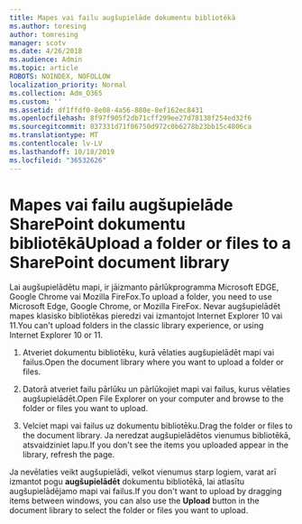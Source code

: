 ```yaml
---
title: Mapes vai failu augšupielāde dokumentu bibliotēkā
ms.author: toresing
author: tomresing
manager: scotv
ms.date: 4/26/2018
ms.audience: Admin
ms.topic: article
ROBOTS: NOINDEX, NOFOLLOW
localization_priority: Normal
ms.collection: Adm_O365
ms.custom: ''
ms.assetid: df1ffdf0-8e08-4a56-880e-8ef162ec8431
ms.openlocfilehash: 8f97f905f2db71cff299ee27d78138f254ed32f6
ms.sourcegitcommit: 037331d71f06750d972c0b6278b23bb15c4806ca
ms.translationtype: MT
ms.contentlocale: lv-LV
ms.lasthandoff: 10/18/2019
ms.locfileid: "36532626"
---
```

# <a name="upload-a-folder-or-files-to-a-sharepoint-document-library"></a><span data-ttu-id="3a0ab-102">Mapes vai failu augšupielāde SharePoint dokumentu bibliotēkā</span><span class="sxs-lookup"><span data-stu-id="3a0ab-102">Upload a folder or files to a SharePoint document library</span></span>

<span data-ttu-id="3a0ab-103">Lai augšupielādētu mapi, ir jāizmanto pārlūkprogramma Microsoft EDGE, Google Chrome vai Mozilla FireFox.</span><span class="sxs-lookup"><span data-stu-id="3a0ab-103">To upload a folder, you need to use Microsoft Edge, Google Chrome, or Mozilla FireFox.</span></span> <span data-ttu-id="3a0ab-104">Nevar augšupielādēt mapes klasisko bibliotēkas pieredzi vai izmantojot Internet Explorer 10 vai 11.</span><span class="sxs-lookup"><span data-stu-id="3a0ab-104">You can't upload folders in the classic library experience, or using Internet Explorer 10 or 11.</span></span>
  
1. <span data-ttu-id="3a0ab-105">Atveriet dokumentu bibliotēku, kurā vēlaties augšupielādēt mapi vai failus.</span><span class="sxs-lookup"><span data-stu-id="3a0ab-105">Open the document library where you want to upload a folder or files.</span></span>
    
2. <span data-ttu-id="3a0ab-106">Datorā atveriet failu pārlūku un pārlūkojiet mapi vai failus, kurus vēlaties augšupielādēt.</span><span class="sxs-lookup"><span data-stu-id="3a0ab-106">Open File Explorer on your computer and browse to the folder or files you want to upload.</span></span>
    
3. <span data-ttu-id="3a0ab-107">Velciet mapi vai failus uz dokumentu bibliotēku.</span><span class="sxs-lookup"><span data-stu-id="3a0ab-107">Drag the folder or files to the document library.</span></span> <span data-ttu-id="3a0ab-108">Ja neredzat augšupielādētos vienumus bibliotēkā, atsvaidziniet lapu.</span><span class="sxs-lookup"><span data-stu-id="3a0ab-108">If you don't see the items you uploaded appear in the library, refresh the page.</span></span> 
    
<span data-ttu-id="3a0ab-109">Ja nevēlaties veikt augšupielādi, velkot vienumus starp logiem, varat arī izmantot pogu **augšupielādēt** dokumentu bibliotēkā, lai atlasītu augšupielādējamo mapi vai failus.</span><span class="sxs-lookup"><span data-stu-id="3a0ab-109">If you don't want to upload by dragging items between windows, you can also use the **Upload** button in the document library to select the folder or files you want to upload.</span></span> 
  

